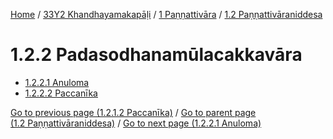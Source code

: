 
[Home](/) / [33Y2 Khandhayamakapāḷi](../...md) / [1 Paṇṇattivāra](...md) / [1.2 Paṇṇattivāraniddesa](../33Y2/1/1.2.md)

# 1.2.2 Padasodhanamūlacakkavāra

* [1.2.2.1 Anuloma](1.2.2/1.2.2.1.md)
* [1.2.2.2 Paccanīka](1.2.2/1.2.2.2.md)

[Go to previous page (1.2.1.2 Paccanīka)](1.2.1/1.2.1.2.md) / [Go to parent page (1.2 Paṇṇattivāraniddesa)](../33Y2/1/1.2.md) / [Go to next page (1.2.2.1 Anuloma)](1.2.2/1.2.2.1.md)



